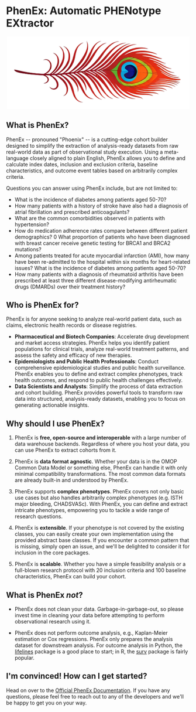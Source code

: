 # PhenEx: Automatic PHENotype EXtractor

<a href="https://github.com/Bayer-Group/phenx">
  <div style="text-align: center;">
    <img src="phenx.png" alt="PhenEx Logo" width="500" />
  </div>
</a>

## What is PhenEx?

PhenEx -- pronouned "Phoenix" -- is a cutting-edge cohort builder designed to simplify the extraction of analysis-ready datasets from raw real-world data as part of observational study execution. Using a meta-language closely aligned to plain English, PhenEx allows you to define and calculate index dates, inclusion and exclusion criteria, baseline characteristics, and outcome event tables based on arbitrarily complex criteria.

Questions you can answer using PhenEx include, but are not limited to:

- What is the incidence of diabetes among patients aged 50-70?
- How many patients with a history of stroke have also had a diagnosis of atrial fibrillation and prescribed anticoagulants?
- What are the common comorbidities observed in patients with hypertension?
- How do medication adherence rates compare between different patient demographics?
  0 What proportion of patients who have been diagnosed with breast cancer receive genetic testing for BRCA1 and BRCA2 mutations?
- Among patients treated for acute myocardial infarction (AMI), how many have been re-admitted to the hospital within six months for heart-related issues?
  What is the incidence of diabetes among patients aged 50-70?
- How many patients with a diagnosis of rheumatoid arthritis have been prescribed at least three different disease-modifying antirheumatic drugs (DMARDs) over their treatment history?

## Who is PhenEx for?

PhenEx is for anyone seeking to analyze real-world patient data, such as claims, electronic health records or disease registries.

- **Pharmaceutical and Biotech Companies**: Accelerate drug development and market access strategies. PhenEx helps you identify patient populations for clinical trials, analyze real-world treatment patterns, and assess the safety and efficacy of new therapies.
- **Epidemiologists and Public Health Professionals**: Conduct comprehensive epidemiological studies and public health surveillance. PhenEx enables you to define and extract complex phenotypes, track health outcomes, and respond to public health challenges effectively.
- **Data Scientists and Analysts**: Simplify the process of data extraction and cohort building. PhenEx provides powerful tools to transform raw data into structured, analysis-ready datasets, enabling you to focus on generating actionable insights.

## Why should I use PhenEx?

1. PhenEx is **free, open-source and interoperable** with a large number of data warehouse backends. Regardless of where you host your data, you can use PhenEx to extract cohorts from it.

2. PhenEx is **data format agnostic**. Whether your data is in the OMOP Common Data Model or something else, PhenEx can handle it with only minimal compatibility transformations. The most common data formats are already built-in and understood by PhenEx.

3. PhenEx supports **complex phenotypes**. PhenEx covers not only basic use cases but also handles arbitrarily complex phenotypes (e.g. ISTH major bleeding, CHADSVASc). With PhenEx, you can define and extract intricate phenotypes, empowering you to tackle a wide range of research questions.

4. PhenEx is **extensible**. If your phenotype is not covered by the existing classes, you can easily create your own implementation using the provided abstract base classes. If you encounter a common pattern that is missing, simply open an issue, and we'll be delighted to consider it for inclusion in the core packages.

5. PhenEx is **scalable**. Whether you have a simple feasibility analysis or a full-blown research protocol with 20 inclusion criteria and 100 baseline characteristics, PhenEx can build your cohort.

## What is PhenEx _not_?

- PhenEx does not clean your data. Garbage-in-garbage-out, so please invest time in cleaning your data before attempting to perform observational research using it.

- PhenEx does not perform outcome analysis, e.g., Kaplan-Meier estimation or Cox regressions. PhenEx only prepares the analysis dataset for downstream analysis. For outcome analysis in Python, the [lifelines](https://lifelines.readthedocs.io/en/latest/) package is a good place to start; in R, the [surv](https://cran.r-project.org/web/packages/survival/index.html) package is fairly popular.

## I'm convinced! How can I get started?

Head on over to the [Official PhenEx Documentation](https://bayer-group.github.io/PhenEx). If you have any questions, please feel free to reach out to any of the developers and we'll be happy to get you on your way.
